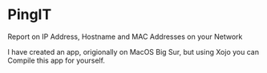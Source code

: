 # PingIT
Report on IP Address, Hostname and MAC Addresses on your Network

I have created an app, origionally on MacOS Big Sur, but using Xojo you can Compile this app for yourself.

